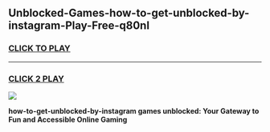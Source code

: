 
## Unblocked-Games-how-to-get-unblocked-by-instagram-Play-Free-q80nl
<h3>
<a href="https://premium76.site?title=how-to-get-unblocked-by-instagram&ref=12A">CLICK TO PLAY</a></h3>
<hr>

<h3>
<a href="https://premium76.site?title=how-to-get-unblocked-by-instagram&ref=12A">CLICK 2 PLAY</a>
  
</h3>

<a href="https://premium76.site?title=how-to-get-unblocked-by-instagram&ref=12A"><img src="https://clearcache.store/games.png"></a>


**how-to-get-unblocked-by-instagram games unblocked: Your Gateway to Fun and Accessible Online Gaming**

